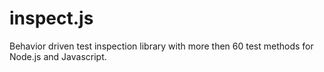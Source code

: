 inspect.js
==========

Behavior driven test inspection library with more then 60 test methods for Node.js and Javascript.

